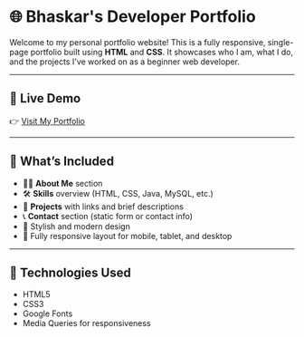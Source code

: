 # 🌐 Bhaskar's Developer Portfolio

Welcome to my personal portfolio website! This is a fully responsive, single-page portfolio built using **HTML** and **CSS**. It showcases who I am, what I do, and the projects I've worked on as a beginner web developer.

---

## 🔗 Live Demo
👉 [Visit My Portfolio]([https://bhaskar-s04.github.io/portfolio-website/](https://bhaskar-s04.github.io/portfolio-website/))

---

## 💼 What’s Included

- 🧑‍💻 **About Me** section
- 🛠️ **Skills** overview (HTML, CSS, Java, MySQL, etc.)
- 📂 **Projects** with links and brief descriptions
- 📞 **Contact** section (static form or contact info)
- 🎨 Stylish and modern design
- 📱 Fully responsive layout for mobile, tablet, and desktop

---

## 🧰 Technologies Used

- HTML5
- CSS3
- Google Fonts
- Media Queries for responsiveness
